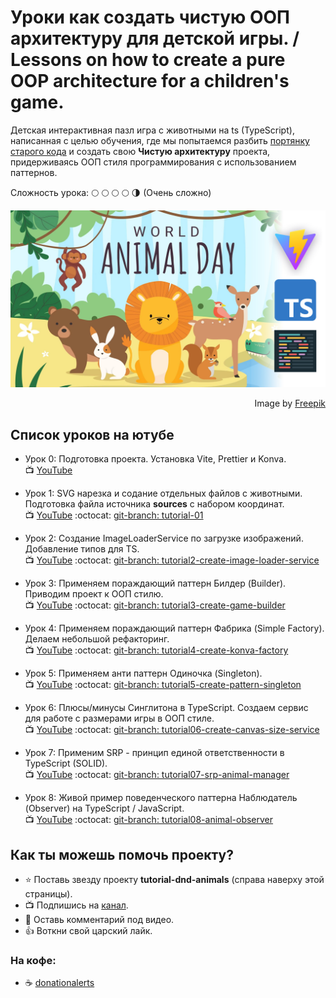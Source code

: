 # Уроки как создать чистую ООП архитектуру для детской игры. / Lessons on how to create a pure OOP architecture for a children's game.

Детская интерактивная пазл игра с животными на ts (TypeScript), написанная с целью обучения, где мы попытаемся разбить [портянку старого кода](https://github.com/yesworld/tutorial-dnd-animals/commit/e74b428898f3da415e3d49b2497f80c56ee217b1#diff-4fab5baaca5c14d2de62d8d2fceef376ddddcc8e9509d86cfa5643f51b89ce3d) и создать свою **Чистую архитектуру** проекта, придерживаясь ООП стиля программирования с использованием паттернов. 

Сложность урока: :full_moon: :full_moon: :full_moon: :full_moon: :last_quarter_moon: (Очень сложно)

![original-animal-day.svg](public/animal-day-preview.jpg)
<div dir="rtl">Image by <a href="https://www.freepik.com/free-vector/world-animal-day-flat-design-background_31240982.htm#&position=0&from_view=search&track=ais">Freepik</a></div>

## Список уроков на ютубе
- Урок 0: Подготовка проекта. Установка Vite, Prettier и Konva.<br>
  :tv: [YouTube](https://www.youtube.com/watch?v=HO6wBG8FFqo)
  
- Урок 1: SVG нарезка и содание отдельных файлов c животными. Подготовка файла источника **sources** с набором координат.<br>
  :tv: [YouTube](https://www.youtube.com/watch?v=k87xvt_7WcM) :octocat: [git-branch: tutorial-01](https://github.com/yesworld/tutorial-dnd-animals/tree/tutorial1-add-svg-animals-to-project)

- Урок 2: Создание ImageLoaderService по загрузке изображений. Добавление типов для TS.<br>
  :tv: [YouTube](https://www.youtube.com/watch?v=rzPTPMg2E30&list=PLMo7VyNbwQJGgWBYHPTDysdNg1UiBXXMT&index=3) :octocat: [git-branch: tutorial2-create-image-loader-service](https://github.com/yesworld/tutorial-dnd-animals/tree/tutorial2-create-image-loder-service)

- Урок 3: Применяем пораждающий паттерн Билдер (Builder). Приводим проект к ООП стилю.<br>
  :tv: [YouTube](https://www.youtube.com/watch?v=kjj_4czV--c&list=PLMo7VyNbwQJGgWBYHPTDysdNg1UiBXXMT&index=4) :octocat: [git-branch: tutorial3-create-game-builder](https://github.com/yesworld/tutorial-dnd-animals/tree/tutorial3-create-game-builder)

- Урок 4: Применяем пораждающий паттерн Фабрика (Simple Factory). Делаем небольшой рефакторинг.<br>
  :tv: [YouTube](https://youtu.be/Npjy5hL6ppA&list=PLMo7VyNbwQJGgWBYHPTDysdNg1UiBXXMT&index=5) :octocat: [git-branch: tutorial4-create-konva-factory](https://github.com/yesworld/tutorial-dnd-animals/tree/tutorial4-create-konva-factory)

- Урок 5: Применяем анти паттерн Одиночка (Singleton).<br>
  :tv: [YouTube](https://www.youtube.com/watch?v=T1l9GX3thv8&list=PLMo7VyNbwQJGgWBYHPTDysdNg1UiBXXMT&index=6) :octocat: [git-branch: tutorial5-create-pattern-singleton](https://github.com/yesworld/tutorial-dnd-animals/tree/tutorial5-create-pattern-singleton)

- Урок 6: Плюсы/минусы Синглитона в TypeScript. Создаем сервис для работе с размерами игры в ООП стиле.<br>
  :tv: [YouTube](https://www.youtube.com/watch?v=hEdUgYRE2KM&list=PLMo7VyNbwQJGgWBYHPTDysdNg1UiBXXMT&index=7) :octocat: [git-branch: tutorial06-create-canvas-size-service](https://github.com/yesworld/tutorial-dnd-animals/tree/tutorial06-create-canvas-size-service)

- Урок 7: Применим SRP - принцип единой ответственности в TypeScript (SOLID).<br>
  :tv: [YouTube](https://www.youtube.com/watch?v=OHxE1NKnPJc&list=PLMo7VyNbwQJGgWBYHPTDysdNg1UiBXXMT&index=8) :octocat: [git-branch: tutorial07-srp-animal-manager](https://github.com/yesworld/tutorial-dnd-animals/tree/tutorial07-srp-animal-manager)

- Урок 8: Живой пример поведенческого паттерна Наблюдатель (Observer) на TypeScript / JavaScript.<br>
  :tv: [YouTube](https://www.youtube.com/watch?v=51Og538pXcw&list=PLMo7VyNbwQJGgWBYHPTDysdNg1UiBXXMT&index=9) :octocat: [git-branch: tutorial08-animal-observer](https://github.com/yesworld/tutorial-dnd-animals/tree/tutorial08-animal-observer)

## Как ты можешь помочь проекту?
- ⭐️ Поставь звезду проекту **tutorial-dnd-animals** (справа наверху этой страницы).
- :tv: Подпишись на [канал](https://www.youtube.com/channel/UCRWYGOCWalOGOXnzqJd2MbQ).
- 💬 Оставь комментарий под видео.
- 👍 Воткни свой царский лайк.
### На кофе:
- ☕️ [donationalerts](https://www.donationalerts.com/r/dev_yesworld)
